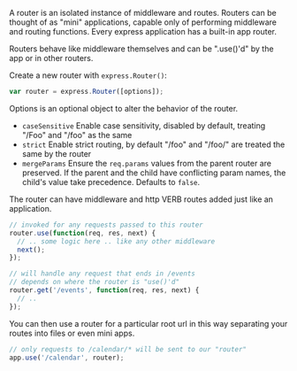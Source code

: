 A router is an isolated instance of middleware and routes. Routers can be thought of as "mini" applications, capable only of performing middleware and routing functions. Every express application has a built-in app router.

Routers behave like middleware themselves and can be ".use()'d" by the app or in other routers.

Create a new router with `express.Router()`:

```js
var router = express.Router([options]);
```

Options is an optional object to alter the behavior of the router.

* `caseSensitive` Enable case sensitivity, disabled by default, treating "/Foo" and "/foo" as the same
* `strict`  Enable strict routing, by default "/foo" and "/foo/" are treated the same by the router
* `mergeParams` Ensure the `req.params` values from the parent router are preserved. If the parent and the child have conflicting param names, the child's value take precedence. Defaults to `false`.

The router can have middleware and http VERB routes added just like an application.

```js
// invoked for any requests passed to this router
router.use(function(req, res, next) {
  // .. some logic here .. like any other middleware
  next();
});

// will handle any request that ends in /events
// depends on where the router is "use()'d"
router.get('/events', function(req, res, next) {
  // ..
});
```

You can then use a router for a particular root url in this way separating your routes into files or even mini apps.

```js
// only requests to /calendar/* will be sent to our "router"
app.use('/calendar', router);
```
